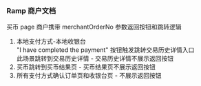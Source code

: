 ### Ramp 商户文档

买币 page 商户携带 merchantOrderNo 参数返回按钮和跳转逻辑 <br/>

1. 本地支付方式-本地收银台 <br/>
   "I have completed the payment" 按钮触发跳转交易历史详情入口 <br/>
   此场景跳转到交易历史详情 - 交易历史详情不展示返回按钮
2. 买币跳转到买币结果页 - 买币结果页不展示返回按钮
3. 所有支付方式确认订单页和收银台页 - 不展示返回按钮
